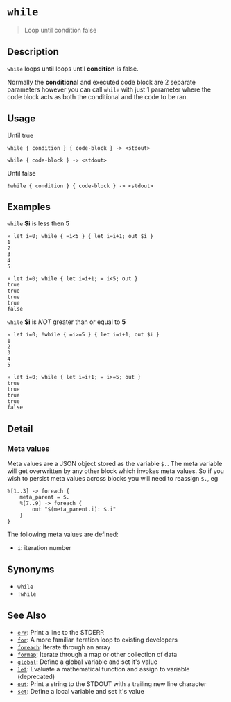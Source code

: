 # `while`

> Loop until condition false

## Description

`while` loops until loops until **condition** is false.

Normally the **conditional** and executed code block are 2 separate parameters
however you can call `while` with just 1 parameter where the code block acts
as both the conditional and the code to be ran.

## Usage

Until true

```
while { condition } { code-block } -> <stdout>

while { code-block } -> <stdout>
```

Until false

```
!while { condition } { code-block } -> <stdout>
```

## Examples

`while` **$i** is less then **5**

```
» let i=0; while { =i<5 } { let i=i+1; out $i }
1
2
3
4
5

» let i=0; while { let i=i+1; = i<5; out }
true
true
true
true
false
```

`while` **$i** is _NOT_ greater than or equal to **5**

```
» let i=0; !while { =i>=5 } { let i=i+1; out $i }
1
2
3
4
5

» let i=0; while { let i=i+1; = i>=5; out }
true
true
true
true
false
```

## Detail

### Meta values

Meta values are a JSON object stored as the variable `$.`. The meta variable
will get overwritten by any other block which invokes meta values. So if you
wish to persist meta values across blocks you will need to reassign `$.`, eg

```
%[1..3] -> foreach {
    meta_parent = $.
    %[7..9] -> foreach {
        out "$(meta_parent.i): $.i"
    }
}
```

The following meta values are defined:

- `i`: iteration number

## Synonyms

- `while`
- `!while`

## See Also

- [`err`](./err.md):
  Print a line to the STDERR
- [`for`](./for.md):
  A more familiar iteration loop to existing developers
- [`foreach`](./foreach.md):
  Iterate through an array
- [`formap`](./formap.md):
  Iterate through a map or other collection of data
- [`global`](./global.md):
  Define a global variable and set it's value
- [`let`](./let.md):
  Evaluate a mathematical function and assign to variable (deprecated)
- [`out`](./out.md):
  Print a string to the STDOUT with a trailing new line character
- [`set`](./set.md):
  Define a local variable and set it's value
